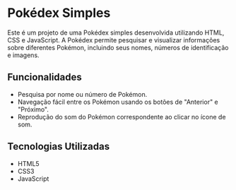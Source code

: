 # Pokédex Simples

Este é um projeto de uma Pokédex simples desenvolvida utilizando HTML, CSS e JavaScript. A Pokédex permite pesquisar e visualizar informações sobre diferentes Pokémon, incluindo seus nomes, números de identificação e imagens.

## Funcionalidades

- Pesquisa por nome ou número de Pokémon.
- Navegação fácil entre os Pokémon usando os botões de "Anterior" e "Próximo".
- Reprodução do som do Pokémon correspondente ao clicar no ícone de som.

## Tecnologias Utilizadas

- HTML5
- CSS3
- JavaScript

